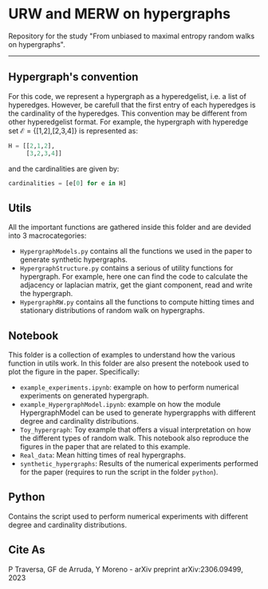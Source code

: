# URW and MERW on hypergraphs
Repository for the study "From unbiased to maximal entropy random walks on hypergraphs".
***
## Hypergraph's convention
For this code, we represent a hypergraph as a hyperedgelist, i.e. a list of hyperedges. However, be carefull that the first entry of each hyperedges is the cardinality of the hyperedges. This convention may be different from other hyperedgelist format.
For example, the hypergraph with hyperedge set $\mathcal{E}$ = {[1,2],[2,3,4]} is represented as:
```python
H = [[2,1,2],
     [3,2,3,4]]
```
and the cardinalities are given by: 
```python
cardinalities = [e[0] for e in H]
```
## Utils
All the important functions are gathered inside this folder and are devided into 3 macrocategories:

* `HypergraphModels.py` contains all the functions we used in the paper to generate synthetic hypergraphs.
* `HypergraphStructure.py` contains a serious of utility functions for hypergraph. For example, here one can find the code to calculate the adjacency or laplacian matrix, get the giant component, read and write the hypergraph.
* `HypergraphRW.py` contains all the functions to compute hitting times and stationary distributions of random walk on hypergraphs.

## Notebook
This folder is a collection of examples to understand how the various function in utils work. In this folder are also present the notebook used to plot the figure in the paper. Specifically:

* `example_experiments.ipynb`: example on how to perform numerical experiments on generated hypergraph.
* `example_HypergraphModel.ipynb`: example on how the module HypergraphModel can be used to generate hypergrapphs with different degree and cardinality distributions.
* `Toy_hypergraph`: Toy example that offers a visual interpretation on how the different types of random walk. This notebook also reproduce the figures in the paper that are related to this example.
* `Real_data`: Mean hitting times of real hypergraphs.
* `synthetic_hypergraphs`: Results of the numerical experiments performed for the paper (requires to run the script in the folder `python`).

## Python
Contains the script used to perform numerical experiments with different degree and cardinality distributions.

## Cite As
P Traversa, GF de Arruda, Y Moreno - arXiv preprint arXiv:2306.09499, 2023
